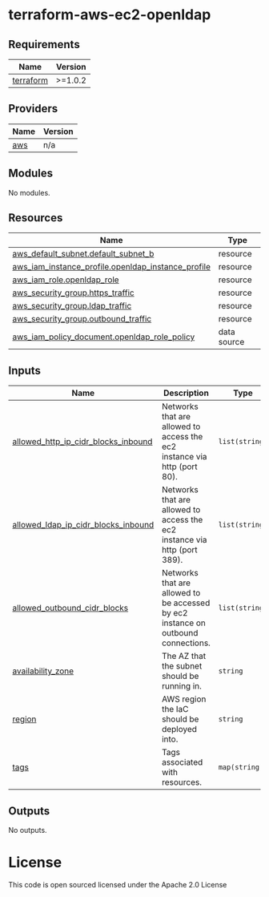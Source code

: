 # terraform-aws-ec2-openldap

<!-- BEGINNING OF PRE-COMMIT-TERRAFORM DOCS HOOK -->
## Requirements

| Name | Version |
|------|---------|
| <a name="requirement_terraform"></a> [terraform](#requirement\_terraform) | >=1.0.2 |

## Providers

| Name | Version |
|------|---------|
| <a name="provider_aws"></a> [aws](#provider\_aws) | n/a |

## Modules

No modules.

## Resources

| Name | Type |
|------|------|
| [aws_default_subnet.default_subnet_b](https://registry.terraform.io/providers/hashicorp/aws/latest/docs/resources/default_subnet) | resource |
| [aws_iam_instance_profile.openldap_instance_profile](https://registry.terraform.io/providers/hashicorp/aws/latest/docs/resources/iam_instance_profile) | resource |
| [aws_iam_role.openldap_role](https://registry.terraform.io/providers/hashicorp/aws/latest/docs/resources/iam_role) | resource |
| [aws_security_group.https_traffic](https://registry.terraform.io/providers/hashicorp/aws/latest/docs/resources/security_group) | resource |
| [aws_security_group.ldap_traffic](https://registry.terraform.io/providers/hashicorp/aws/latest/docs/resources/security_group) | resource |
| [aws_security_group.outbound_traffic](https://registry.terraform.io/providers/hashicorp/aws/latest/docs/resources/security_group) | resource |
| [aws_iam_policy_document.openldap_role_policy](https://registry.terraform.io/providers/hashicorp/aws/latest/docs/data-sources/iam_policy_document) | data source |

## Inputs

| Name | Description | Type | Default | Required |
|------|-------------|------|---------|:--------:|
| <a name="input_allowed_http_ip_cidr_blocks_inbound"></a> [allowed\_http\_ip\_cidr\_blocks\_inbound](#input\_allowed\_http\_ip\_cidr\_blocks\_inbound) | Networks that are allowed to access the ec2 instance via http (port 80). | `list(string)` | n/a | yes |
| <a name="input_allowed_ldap_ip_cidr_blocks_inbound"></a> [allowed\_ldap\_ip\_cidr\_blocks\_inbound](#input\_allowed\_ldap\_ip\_cidr\_blocks\_inbound) | Networks that are allowed to access the ec2 instance via http (port 389). | `list(string)` | n/a | yes |
| <a name="input_allowed_outbound_cidr_blocks"></a> [allowed\_outbound\_cidr\_blocks](#input\_allowed\_outbound\_cidr\_blocks) | Networks that are allowed to be accessed by ec2 instance on outbound connections. | `list(string)` | n/a | yes |
| <a name="input_availability_zone"></a> [availability\_zone](#input\_availability\_zone) | The AZ that the subnet should be running in. | `string` | n/a | yes |
| <a name="input_region"></a> [region](#input\_region) | AWS region the IaC should be deployed into. | `string` | n/a | yes |
| <a name="input_tags"></a> [tags](#input\_tags) | Tags associated with resources. | `map(string)` | n/a | yes |

## Outputs

No outputs.
<!-- END OF PRE-COMMIT-TERRAFORM DOCS HOOK -->

License
=======
This code is open sourced licensed under the Apache 2.0 License
